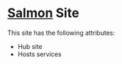 # [Salmon](https://en.wikipedia.org/wiki/Salmon_(color)) Site

This site has the following attributes:
* Hub site
* Hosts services

